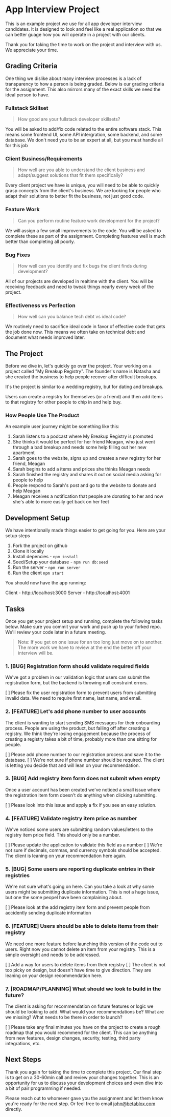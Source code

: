 # App Interview Project

This is an example project we use for all app developer interview candidates. It is designed to look and feel like a real application so that we can better guage how you will operate in a project with our clients.

Thank you for taking the time to work on the project and interview with us. We appreciate your time.

## Grading Criteria

One thing we dislike about many interview processes is a lack of transparency to how a person is being graded. Below is our grading criteria for the assignment. This also mirrors many of the exact skills we need the ideal person to have.

### Fullstack Skillset
> How good are your fullstack developer skillsets?

You will be asked to add/fix code related to the entire software stack. This means some frontend UI, some API intergration, some backend, and some database. We don't need you to be an expert at all, but you must handle all for this job

### Client Business/Requirements
> How well are you able to understand the client business and adapt/suggest solutions that fit them specifically?

Every client project we have is unique, you will need to be able to quickly grasp concepts from the client's business. We are looking for people who adapt their solutions to better fit the business, not just good code.

### Feature Work
> Can you perform routine feature work development for the project?

We will assign a few small improvements to the code. You will be asked to complete these as part of the assignment. Completing features well is much better than completing all poorly.

### Bug Fixes
> How well can you identify and fix bugs the client finds during development?

All of our projects are developed in realtime with the client. You will be receiving feedback and need to tweak things nearly every week of the project.

### Effectiveness vs Perfection
> How well can you balance tech debt vs ideal code?

We routinely need to sacrifice ideal code in favor of effective code that gets the job done now. This means we often take on technical debt and document what needs improved later.

## The Project 

Before we dive in, let's quickly go over the project. Your working on a project called "My Breakup Registry". The founder's name is Natasha and she created the business to help people recover after difficult breakups.

It's the project is similar to a wedding registry, but for dating and breakups.

Users can create a registry for themselves (or a friend) and then add items to that registry for other people to chip in and help buy.

### How People Use The Product
An example user journey might be something like this:

1. Sarah listens to a podcast where My Breakup Registry is promoted
2. She thinks it would be perfect for her friend Meagan, who just went through a bad breakup and needs some help filling out her new apartment
3. Sarah goes to the website, signs up and creates a new registry for her friend, Meagan
4. Sarah begins to add a items and prices she thinks Meagan needs
4. Sarah finished the registry and shares it out on social media asking for people to help
5. People respond to Sarah's post and go to the website to donate and help Meagan
6. Meagan receives a notification that people are donating to her and now she's able to more easily get back on her feet

## Development Setup

We have intentionally made things easier to get going for you. Here are your setup steps

1. Fork the project on github
2. Clone it locally
3. Install depencies - `npm install`
4. Seed/Setup your database - `npm run db:seed`
5. Run the server - `npm run server`
6. Run the client `npm start`

You should now have the app running:

Client - http://localhost:3000
Server - http://localhost:4001

## Tasks

Once you get your project setup and running, complete the following tasks below. Make sure you commit your work and push up to your forked repo. We'll review your code later in a future meeting.

> Note: If you get on one issue for an too long just move on to another. The more work we have to review at the end the better off your interview will be. 

### 1. [BUG] Registration form should validate required fields

We've got a problem in our validation logic that users can submit the registration form, but the backend is throwing null constraint errors.

[ ] Please fix the user registration form to prevent users from submitting invalid data. We need to require first name, last name, and email.

### 2. [FEATURE] Let's add phone number to user accounts

The client is wanting to start sending SMS messages for their onboarding process. People are using the product, but falling off after creating a registry. We think they're losing engagement because the process of creating a registry takes a bit of time, probably more than one sitting for people.

[ ] Please add phone number to our registration process and save it to the database.
[ ] We're not sure if phone number should be required. The client is letting you decide that and will lean on your recommendation.

### 3. [BUG] Add registry item form does not submit when empty

Once a user account has been created we've noticed a small issue where the registration item form doesn't do anything when clicking submitting.

[ ] Please look into this issue and apply a fix if you see an easy solution.

### 4. [FEATURE] Validate registry item price as number

We've noticed some users are submitting random values/letters to the registry item price field. This should only be a number.

[ ] Please update the application to validate this field as a number
[ ] We're not sure if decimals, commas, and currency symbols should be accepted. The client is leaning on your recommendation here again.

### 5. [BUG] Some users are reporting duplicate entries in their registries

We're not sure what's going on here. Can you take a look at why some users might be submitting duplicate information. This is not a huge issue, but one the some peopel have been complaining about.

[ ] Please look at the add registry item form and prevent people from accidently sending duplicate information

### 6. [FEATURE] Users should be able to delete items from their registry

We need one more feature before launching this version of the code out to users. Right now you cannot delete an item from your registry. This is a simple oversight and needs to be addressed.

[ ] Add a way for users to delete items from their registry
[ ] The client is not too picky on design, but doesn't have time to give direction. They are leaning on your design recommendation here.

### 7. [ROADMAP/PLANNING] What should we look to build in the future?

The client is asking for recommendation on future features or logic we should be looking to add. What would your recommendations be? What are we missing? What needs to be there in order to launch?

[ ] Please take any final minutes you have on the project to create a rough roadmap that you would recommend for the client. This can be anything from new features, design changes, security, testing, third party integrations, etc.

## Next Steps

Thank you again for taking the time to complete this project. Our final step is to get on a 30-60min call and review your changes together. This is an opportunity for us to discuss your development choices and even dive into a bit of pair programming if needed.

Please reach out to whomever gave you the assignment and let them know you're ready for the next step. Or feel free to email john@betablox.com directly.